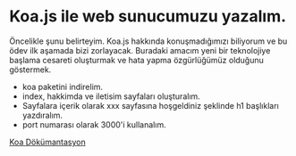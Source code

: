 # Koa.js ile web sunucumuzu yazalım.
Öncelikle şunu belirteyim. Koa.js hakkında konuşmadığımızı biliyorum ve bu ödev ilk aşamada bizi zorlayacak. Buradaki amacım yeni bir teknolojiye başlama cesareti oluşturmak ve hata yapma özgürlüğümüz olduğunu göstermek.

- koa paketini indirelim.
- index, hakkimda ve iletisim sayfaları oluşturalım.
- Sayfalara içerik olarak xxx sayfasına hoşgeldiniz şeklinde h1 başlıkları yazdıralım.
- port numarası olarak 3000'i kullanalım.

[Koa Dökümantasyon](https://www.npmjs.com/package/koa)